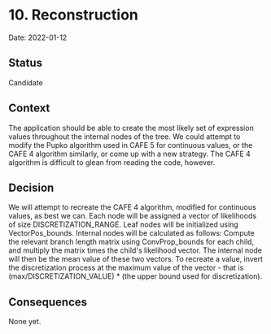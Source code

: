 # 10. Reconstruction 

Date: 2022-01-12

## Status

Candidate

## Context

The application should be able to create the most likely set of expression values throughout the 
internal nodes of the tree. We could attempt to modify the Pupko algorithm used in CAFE 5 for
continuous values, or the CAFE 4 algorithm similarly, or come up with a new strategy. The CAFE 4
algorithm is difficult to glean from reading the code, however.

## Decision

We will attempt to recreate the CAFE 4 algorithm, modified for continuous values, as best we can.
Each node will be assigned a vector of likelihoods of size DISCRETIZATION_RANGE. Leaf nodes will
be initialized using VectorPos_bounds. Internal nodes will be calculated as follows: Compute
the relevant branch length matrix using ConvProp_bounds for each child, and multiply the matrix
times the child's likelihood vector. The internal node will then be the mean value of these two
vectors. To recreate a value, invert the discretization process at the maximum value of the vector -
that is (max/DISCRETIZATION_VALUE) * (the upper bound used for discretization).

## Consequences

None yet.

